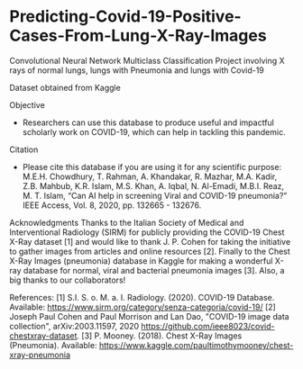 # Predicting-Covid-19-Positive-Cases-From-Lung-X-Ray-Images
Convolutional Neural Network Multiclass Classification Project involving X rays of normal lungs, lungs with Pneumonia and lungs with Covid-19

Dataset obtained from Kaggle

Objective
- Researchers can use this database to produce useful and impactful scholarly work on COVID-19, which can help in tackling this pandemic.

Citation
- Please cite this database if you are using it for any scientific purpose:
M.E.H. Chowdhury, T. Rahman, A. Khandakar, R. Mazhar, M.A. Kadir, Z.B. Mahbub, K.R. Islam, M.S. Khan, A. Iqbal, N. Al-Emadi, M.B.I. Reaz, M. T. Islam, “Can AI help in screening Viral and COVID-19 pneumonia?” IEEE Access, Vol. 8, 2020, pp. 132665 - 132676.

Acknowledgments
Thanks to the Italian Society of Medical and Interventional Radiology (SIRM) for publicly providing the COVID-19 Chest X-Ray dataset [1] and would like to thank J. P. Cohen for taking the initiative to gather images from articles and online resources [2]. Finally to the Chest X-Ray Images (pneumonia) database in Kaggle for making a wonderful X-ray database for normal, viral and bacterial pneumonia images [3]. Also, a big thanks to our collaborators!

References:
[1] S.I. S. o. M. a. I. Radiology. (2020). COVID-19 Database. Available: https://www.sirm.org/category/senza-categoria/covid-19/
[2] Joseph Paul Cohen and Paul Morrison and Lan Dao, "COVID-19 image data collection", arXiv:2003.11597, 2020 https://github.com/ieee8023/covid-chestxray-dataset.
[3] P. Mooney. (2018). Chest X-Ray Images (Pneumonia). Available: https://www.kaggle.com/paultimothymooney/chest-xray-pneumonia

